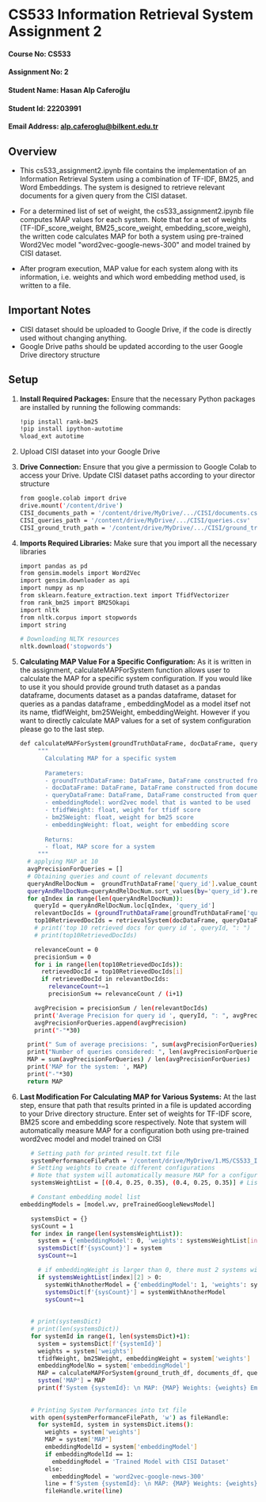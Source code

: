 # CS533 Information Retrieval System Assignment 2

#### Course No: CS533
#### Assignment No: 2
#### Student Name: Hasan Alp Caferoğlu
#### Student Id: 22203991
#### Email Address: alp.caferoglu@bilkent.edu.tr

## Overview

* This cs533_assignment2.ipynb file contains the implementation of an Information Retrieval System using a combination of TF-IDF, BM25, and Word Embeddings. The system is designed to retrieve relevant documents for a given query from the CISI dataset. 

* For a determined list of set of weight, the cs533_assignment2.ipynb file computes MAP values for each system. Note that for a set of weights (TF-IDF_score_weight, BM25_score_weight, embedding_score_weigh), the written code calculates MAP for both a system using pre-trained Word2Vec model "word2vec-google-news-300" and model trained by CISI dataset.

* After program execution, MAP value for each system along with its information, i.e. weights and which word embedding method used, is written to a file.

## Important Notes

* CISI dataset should be uploaded to Google Drive, if the code is directly used without changing anything.
* Google Drive paths should be updated according to the user Google Drive directory structure

## Setup

1. **Install Required Packages:**
   Ensure that the necessary Python packages are installed by running the following commands:

   ```bash
   !pip install rank-bm25
   !pip install ipython-autotime
   %load_ext autotime
   
2. Upload CISI dataset into your Google Drive
3. **Drive Connection:**
   Ensure that you give a permission to Google Colab to access your Drive.
   Update CISI dataset paths according to your director structure 

   ```bash
   from google.colab import drive
   drive.mount('/content/drive')
   CISI_documents_path = '/content/drive/MyDrive/.../CISI/documents.csv'
   CISI_queries_path = '/content/drive/MyDrive/.../CISI/queries.csv'
   CISI_ground_truth_path = '/content/drive/MyDrive/.../CISI/ground_truth.csv'

4. **Imports Required Libraries:**
   Make sure that you import all the necessary libraries

   ```bash
   import pandas as pd
   from gensim.models import Word2Vec
   import gensim.downloader as api
   import numpy as np
   from sklearn.feature_extraction.text import TfidfVectorizer
   from rank_bm25 import BM25Okapi
   import nltk
   from nltk.corpus import stopwords
   import string

   # Downloading NLTK resources
   nltk.download('stopwords')

5. **Calculating MAP Value For a Specific Configuration:**
   As it is written in the assignment, calculateMAPForSystem function allows user to calculate the MAP for a specific system configuration. If you would like to use it you should provide ground truth dataset as a pandas dataframe, documents dataset as a pandas dataframe, dataset for queries as a pandas dataframe , embeddingModel as a model itsef not its name, tfidfWeight, bm25Weight, embeddingWeight.
   However if you want to directly calculate MAP values for a set of system configuration please go to the last step.
   
   ```bash
   def calculateMAPForSystem(groundTruthDataFrame, docDataFrame, queryDataFrame, embeddingModel, tfidfWeight, bm25Weight, embeddingWeight):
        """
          Calculating MAP for a specific system
      
          Parameters:
          - groundTruthDataFrame: DataFrame, DataFrame constructed from ground truth
          - docDataFrame: DataFrame, DataFrame constructed from documents 
          - queryDataFrame: DataFrame, DataFrame constructed from queries
          - embeddingModel: word2vec model that is wanted to be used
          - tfidfWeight: float, weight for tfidf score
          - bm25Weight: float, weight for bm25 score
          - embeddingWeight: float, weight for embedding score
      
          Returns:
          - float, MAP score for a system
        """
     # applying MAP at 10
     avgPrecisionForQueries = []
     # Obtaining queries and count of relevant documents
     queryAndRelDocNum =  groundTruthDataFrame['query_id'].value_counts().reset_index().rename(columns={'query_id': 'rel_doc_count', 'index': 'query_id'})
     queryAndRelDocNum=queryAndRelDocNum.sort_values(by='query_id').reset_index(drop=True)
     for qIndex in range(len(queryAndRelDocNum)):
       queryId = queryAndRelDocNum.loc[qIndex, 'query_id']
       relevantDocIds = (groundTruthDataFrame[groundTruthDataFrame['query_id'] == queryId])['doc_id'].tolist()
       top10RetrievedDocIds = retrievalSystem(docDataFrame, queryDataFrame, queryId, embeddingModel, tfidfWeight, bm25Weight, embeddingWeight)
       # print('top 10 retrieved docs for query id ', queryId, ": ") 
       # print(top10RetrievedDocIds) 
   
       relevanceCount = 0
       precisionSum = 0
       for i in range(len(top10RetrievedDocIds)):
         retrievedDocId = top10RetrievedDocIds[i]
         if retrievedDocId in relevantDocIds:
           relevanceCount+=1
           precisionSum += relevanceCount / (i+1)
   
       avgPrecision = precisionSum / len(relevantDocIds)
       print('Average Precision for query id ', queryId, ": ", avgPrecision) 
       avgPrecisionForQueries.append(avgPrecision)
       print("-"*30) 
   
     print(" Sum of average precisions: ", sum(avgPrecisionForQueries)) 
     print("Number of queries considered: ", len(avgPrecisionForQueries)) 
     MAP = sum(avgPrecisionForQueries) / len(avgPrecisionForQueries)
     print('MAP for the system: ', MAP)
     print("-"*30)
     return MAP
   
7. **Last Modification For Calculating MAP for Various Systems:**
   At the last step, ensure that path that results printed in a file is updated according to your Drive directory structure.
   Enter set of weights for TF-IDF score, BM25 score and embedding score respectively.
   Note that system will automatically measure MAP for a configuration both using pre-trained word2vec model and model trained on CISI
   
   ```bash
      # Setting path for printed result.txt file
      systemPerformanceFilePath = '/content/drive/MyDrive/1.MS/CS533_IRS/assignments/assignment2/implementation/resutls.txt'
      # Setting weights to create different configurations
      # Note that system will automatically measure MAP for a configuration both using pre-trained word2vec model and model trained on CISI
      systemsWeightList = [(0.4, 0.25, 0.35), (0.4, 0.25, 0.35)] # List of set of weights

      # Constant embedding model list
   embeddingModels = [model.wv, preTrainedGoogleNewsModel]
   
      systemsDict = {}
      sysCount = 1
      for index in range(len(systemsWeightList)):
        system = {'embeddingModel': 0, 'weights': systemsWeightList[index]}
        systemsDict[f'{sysCount}'] = system
        sysCount+=1
   
        # if embeddingWeight is larger than 0, there must 2 systems with both our trained model and pretrained model
        if systemsWeightList[index][2] > 0:
          systemWithAnotherModel = {'embeddingModel': 1, 'weights': systemsWeightList[index]}
          systemsDict[f'{sysCount}'] = systemWithAnotherModel
          sysCount+=1
      
      
      # print(systemsDict)
      # print(len(systemsDict))
      for systemId in range(1, len(systemsDict)+1):
        system = systemsDict[f'{systemId}']
        weights = system['weights']
        tfidfWeight, bm25Weight, embeddingWeight = system['weights']
        embeddingModelNo = system['embeddingModel']
        MAP = calculateMAPForSystem(ground_truth_df, documents_df, queries_df, embeddingModels[embeddingModelNo], tfidfWeight, bm25Weight, embeddingWeight)
        system['MAP'] = MAP
        print(f'System {systemId}: \n MAP: {MAP} Weights: {weights} Embedding Model: {embeddingModels[embeddingModelNo]} \n')
      
      
      # Printing System Performances into txt file
      with open(systemPerformanceFilePath, 'w') as fileHandle:
        for systemId, system in systemsDict.items():
          weights = system['weights']
          MAP = system['MAP']
          embeddingModelId = system['embeddingModel']
          if embeddingModelId == 1:
            embeddingModel = 'Trained Model with CISI Dataset'
          else:
            embeddingModel = 'word2vec-google-news-300'
          line = f'System {systemId}: \n MAP: {MAP} Weights: {weights} Embedding Model: {embeddingModel} \n'
          fileHandle.write(line)
   
   
